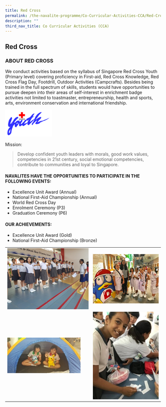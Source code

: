 ```yaml
---
title: Red Cross
permalink: /the-navalite-programme/Co-Curricular-Activities-CCA/Red-Cross/
description: ""
third_nav_title: Co Curricular Activities (CCA)
---
```

## Red Cross

### ABOUT RED CROSS

We conduct activities based on the syllabus of Singapore Red Cross Youth (Primary level) covering proficiency in First-aid, Red Cross Knowledge, Red Cross Flag Day, Footdrill, Outdoor Activities (Campcrafts). Besides being trained in the full spectrum of skills, students would have opportunities to pursue deepen into their areas of self-interest in enrichment badge activities not limited to toastmaster, entrepreneurship, health and sports, arts, environment conservation and international friendship.

<img style="width: 30%;" src="/images/RC1.png">

Mission:

> Develop confident youth leaders with morals, good work values, competencies in 21st century, social emotional competencies, contribute to communities and loyal to Singapore.

#### NAVALITES HAVE THE OPPORTUNITIES TO PARTICIPATE IN THE FOLLOWING EVENTS:

*   Excellence Unit Award (Annual)
*   National First-Aid Championship (Annual)
*   World Red Cross Day 
*   Enrolment Ceremony (P3) 
*   Graduation Ceremony (P6)

#### OUR ACHIEVEMENTS:

*   Excellence Unit Award (Gold)
*   National First-Aid Championship (Bronze)


|  | | 
| -------- | -------- | 
| ![](/images/RC2.png)     |  ![](/images/RC4.png)   | 
| ![](/images/RC5.png)     |    ![](/images/RC3.jpeg)  |